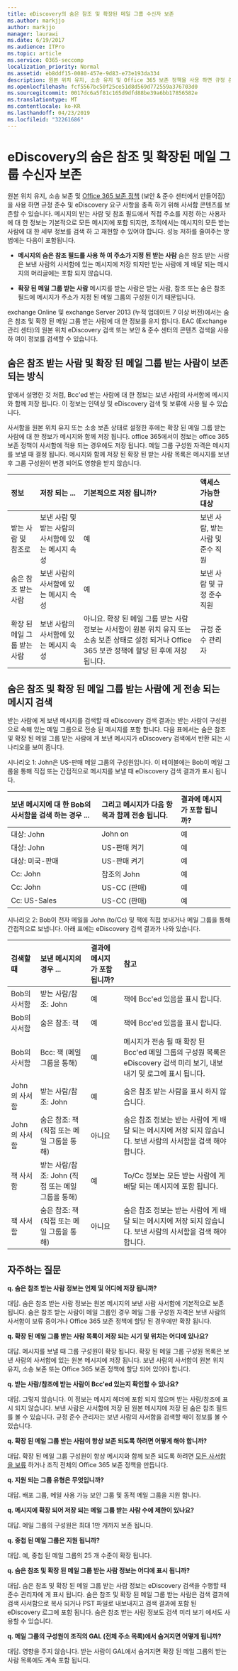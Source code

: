```yaml
---
title: eDiscovery의 숨은 참조 및 확장된 메일 그룹 수신자 보존
ms.author: markjjo
author: markjjo
manager: laurawi
ms.date: 6/19/2017
ms.audience: ITPro
ms.topic: article
ms.service: O365-seccomp
localization_priority: Normal
ms.assetid: eb8ddf15-0080-457e-9d83-e73e193da334
description: 원본 위치 유지, 소송 유지 및 Office 365 보존 정책을 사용 하면 규정 준수 및 eDiscovery 요구 사항을 충족 하기 위해 사서함 콘텐츠를 보존할 수 있습니다.
ms.openlocfilehash: fcf5567bc50f25ce51d8d569d772559a376703d0
ms.sourcegitcommit: 0017dc6a5f81c165d9dfd88be39a6bb17856582e
ms.translationtype: MT
ms.contentlocale: ko-KR
ms.lasthandoff: 04/23/2019
ms.locfileid: "32261686"
---
```

# <a name="preserve-bcc-and-expanded-distribution-group-recipients-for-ediscovery"></a>eDiscovery의 숨은 참조 및 확장된 메일 그룹 수신자 보존
  
원본 위치 유지, 소송 보존 및 [Office 365 보존 정책](http://go.microsoft.com/fwlink/?LinkID=827811) (보안 & 준수 센터에서 만들어짐)을 사용 하면 규정 준수 및 eDiscovery 요구 사항을 충족 하기 위해 사서함 콘텐츠를 보존할 수 있습니다. 메시지의 받는 사람 및 참조 필드에서 직접 주소를 지정 하는 사용자에 대 한 정보는 기본적으로 모든 메시지에 포함 되지만, 조직에서는 메시지의 모든 받는 사람에 대 한 세부 정보를 검색 하 고 재현할 수 있어야 합니다. 성능 저하를 줄여주는 방법에는 다음이 포함됩니다. 
  
- **메시지의 숨은 참조 필드를 사용 하 여 주소가 지정 된 받는 사람** 숨은 참조 받는 사람은 보낸 사람의 사서함에 있는 메시지에 저장 되지만 받는 사람에 게 배달 되는 메시지의 머리글에는 포함 되지 않습니다. 
    
- **확장 된 메일 그룹 받는 사람** 메시지를 받는 사람은 받는 사람, 참조 또는 숨은 참조 필드에 메시지가 주소가 지정 된 메일 그룹의 구성원 이기 때문입니다. 
    
exchange Online 및 exchange Server 2013 (누적 업데이트 7 이상 버전)에서는 숨은 참조 및 확장 된 메일 그룹 받는 사람에 대 한 정보를 유지 합니다. EAC (Exchange 관리 센터)의 원본 위치 eDiscovery 검색 또는 보안 & 준수 센터의 콘텐츠 검색을 사용 하 여이 정보를 검색할 수 있습니다. 
  
## <a name="how-bcc-recipients-and-expanded-distribution-group-recipients-are-preserved"></a>숨은 참조 받는 사람 및 확장 된 메일 그룹 받는 사람이 보존 되는 방식
<a name="sectionSection0"> </a>

앞에서 설명한 것 처럼, Bcc'ed 받는 사람에 대 한 정보는 보낸 사람의 사서함에 메시지와 함께 저장 됩니다. 이 정보는 인덱싱 및 eDiscovery 검색 및 보류에 사용 될 수 있습니다. 
  
사서함을 원본 위치 유지 또는 소송 보존 상태로 설정한 후에는 확장 된 메일 그룹 받는 사람에 대 한 정보가 메시지와 함께 저장 됩니다. office 365에서이 정보는 office 365 보존 정책이 사서함에 적용 되는 경우에도 저장 됩니다. 메일 그룹 구성원 자격은 메시지를 보낼 때 결정 됩니다. 메시지와 함께 저장 된 확장 된 받는 사람 목록은 메시지를 보낸 후 그룹 구성원이 변경 되어도 영향을 받지 않습니다. 
  
|**정보**|**저장 되는 ...**|**기본적으로 저장 됩니까?**|**액세스 가능한 대상**|
|:-----|:-----|:-----|:-----|
|받는 사람 및 참조로  <br/> |보낸 사람 및 받는 사람의 사서함에 있는 메시지 속성  <br/> |예  <br/> |보낸 사람, 받는 사람 및 준수 직원  <br/> |
|숨은 참조 받는 사람  <br/> |보낸 사람의 사서함에 있는 메시지 속성  <br/> |예  <br/> |보낸 사람 및 규정 준수 직원  <br/> |
|확장 된 메일 그룹 받는 사람  <br/> |보낸 사람의 사서함에 있는 메시지 속성  <br/> |아니요. 확장 된 메일 그룹 받는 사람 정보는 사서함이 원본 위치 유지 또는 소송 보존 상태로 설정 되거나 Office 365 보관 정책에 할당 된 후에 저장 됩니다.  <br/> |규정 준수 관리자  <br/> |
   
## <a name="searching-for-messages-sent-to-bcc-and-expanded-distribution-group-recipients"></a>숨은 참조 및 확장 된 메일 그룹 받는 사람에 게 전송 되는 메시지 검색
<a name="sectionSection1"> </a>

받는 사람에 게 보낸 메시지를 검색할 때 eDiscovery 검색 결과는 받는 사람이 구성원으로 속해 있는 메일 그룹으로 전송 된 메시지를 포함 합니다. 다음 표에서는 숨은 참조 및 확장 된 메일 그룹 받는 사람에 게 보낸 메시지가 eDiscovery 검색에서 반환 되는 시나리오를 보여 줍니다.
  
시나리오 1: John은 US-판매 메일 그룹의 구성원입니다. 이 테이블에는 Bob이 메일 그룹을 통해 직접 또는 간접적으로 메시지를 보낼 때 eDiscovery 검색 결과가 표시 됩니다.
  
|**보낸 메시지에 대 한 Bob의 사서함을 검색 하는 경우 ...**|**그리고 메시지가 다음 항목과 함께 전송 됩니다.**|**결과에 메시지가 포함 됩니까?**|
|:-----|:-----|:-----|
|대상: John  <br/> |John on  <br/> |예  <br/> |
|대상: John  <br/> |US-판매 켜기  <br/> |예  <br/> |
|대상: 미국-판매  <br/> |US-판매 켜기  <br/> |예  <br/> |
|Cc: John  <br/> |참조의 John  <br/> |예  <br/> |
|Cc: John  <br/> |US-CC (판매)  <br/> |예  <br/> |
|Cc: US-Sales  <br/> |US-CC (판매)  <br/> |예  <br/> |
   
시나리오 2: Bob이 전자 메일을 John (to/Cc) 및 잭에 직접 보내거나 메일 그룹을 통해 간접적으로 보냅니다. 아래 표에는 eDiscovery 검색 결과가 나와 있습니다.
  
|**검색할 때**|**보낸 메시지의 경우 ...**|**결과에 메시지가 포함 됩니까?**|**참고**|
|:-----|:-----|:-----|:-----|
|Bob의 사서함  <br/> |받는 사람/참조: John  <br/> |예  <br/> |잭에 Bcc'ed 있음을 표시 합니다.  <br/> |
|Bob의 사서함  <br/> |숨은 참조: 잭  <br/> |예  <br/> |잭에 Bcc'ed 있음을 표시 합니다.  <br/> |
|Bob의 사서함  <br/> |Bcc: 잭 (메일 그룹을 통해)  <br/> |예  <br/> |메시지가 전송 될 때 확장 된 Bcc'ed 메일 그룹의 구성원 목록은 eDiscovery 검색 미리 보기, 내보내기 및 로그에 표시 됩니다.  <br/> |
|John의 사서함  <br/> |받는 사람/참조: John  <br/> |예  <br/> |숨은 참조 받는 사람을 표시 하지 않습니다.  <br/> |
|John의 사서함  <br/> |숨은 참조: 잭 (직접 또는 메일 그룹을 통해)  <br/> |아니요  <br/> |숨은 참조 정보는 받는 사람에 게 배달 되는 메시지에 저장 되지 않습니다. 보낸 사람의 사서함을 검색 해야 합니다.  <br/> |
|잭 사서함  <br/> |받는 사람/참조: John (직접 또는 메일 그룹을 통해)  <br/> |예  <br/> |To/Cc 정보는 모든 받는 사람에 게 배달 되는 메시지에 포함 됩니다.  <br/> |
|잭 사서함  <br/> |숨은 참조: 잭 (직접 또는 메일 그룹을 통해)  <br/> |아니요  <br/> |숨은 참조 정보는 받는 사람에 게 배달 되는 메시지에 저장 되지 않습니다. 보낸 사람의 사서함을 검색 해야 합니다.  <br/> |
   
## <a name="frequently-asked-questions"></a>자주하는 질문
<a name="sectionSection2"> </a>

 **q. 숨은 참조 받는 사람 정보는 언제 및 어디에 저장 됩니까?**
  
대답. 숨은 참조 받는 사람 정보는 원본 메시지의 보낸 사람 사서함에 기본적으로 보존 됩니다. 숨은 참조 받는 사람이 메일 그룹인 경우 메일 그룹 구성원 자격은 보낸 사람의 사서함이 보류 중이거나 Office 365 보존 정책에 할당 된 경우에만 확장 됩니다.
  
 **q. 확장 된 메일 그룹 받는 사람 목록이 저장 되는 시기 및 위치는 어디에 있나요?**
  
대답. 메시지를 보낼 때 그룹 구성원이 확장 됩니다. 확장 된 메일 그룹 구성원 목록은 보낸 사람의 사서함에 있는 원본 메시지에 저장 됩니다. 보낸 사람의 사서함이 원본 위치 유지, 소송 보존 또는 Office 365 보존 정책에 할당 되어 있어야 합니다.
  
 **q. 받는 사람/참조에 받는 사람이 Bcc'ed 있는지 확인할 수 있나요?**
  
대답. 그렇지 않습니다. 이 정보는 메시지 헤더에 포함 되지 않으며 받는 사람/참조에 표시 되지 않습니다. 보낸 사람은 사서함에 저장 된 원본 메시지에 저장 된 숨은 참조 필드를 볼 수 있습니다. 규정 준수 관리자는 보낸 사람의 사서함을 검색할 때이 정보를 볼 수 있습니다.
  
 **q. 확장 된 메일 그룹 받는 사람이 항상 보존 되도록 하려면 어떻게 해야 합니까?**
  
대답. 확장 된 메일 그룹 구성원이 항상 메시지와 함께 보존 되도록 하려면 [모든 사서함을 보류](http://technet.microsoft.com/library/4c141604-3210-44cc-b98e-f3e0f15613b8.aspx) 하거나 조직 전체의 Office 365 보존 정책을 만듭니다. 
  
 **q. 지원 되는 그룹 유형은 무엇입니까?**
  
대답. 배포 그룹, 메일 사용 가능 보안 그룹 및 동적 메일 그룹을 지원 합니다. 
  
 **q. 메시지에 확장 되어 저장 되는 메일 그룹 받는 사람 수에 제한이 있나요?**
  
대답. 메일 그룹의 구성원은 최대 1만 개까지 보존 됩니다.
  
 **q. 중첩 된 메일 그룹은 지원 됩니까?**
  
대답. 예, 중첩 된 메일 그룹의 25 개 수준이 확장 됩니다.
  
 **q. 숨은 참조 및 확장 된 메일 그룹 받는 사람 정보는 어디에 표시 됩니까?**
  
대답. 숨은 참조 및 확장 된 메일 그룹 받는 사람 정보는 eDiscovery 검색을 수행할 때 준수 관리자에 게 표시 됩니다. 숨은 참조 및 확장 된 메일 그룹 받는 사람은 검색 결과에 검색 사서함으로 복사 되거나 PST 파일로 내보내지고 검색 결과에 포함 된 eDiscovery 로그에 포함 됩니다. 숨은 참조 받는 사람 정보도 검색 미리 보기 에서도 사용할 수 있습니다.
  
 **q. 메일 그룹의 구성원이 조직의 GAL (전체 주소 목록)에서 숨겨지면 어떻게 됩니까?**
  
대답. 영향을 주지 않습니다. 받는 사람이 GAL에서 숨겨지면 확장 된 메일 그룹의 받는 사람 목록에도 계속 포함 됩니다.
  

